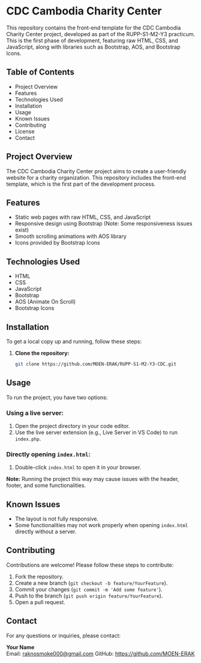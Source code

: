 # CDC Cambodia Charity Center

This repository contains the front-end template for the CDC Cambodia Charity Center project, developed as part of the RUPP-S1-M2-Y3 practicum. This is the first phase of development, featuring raw HTML, CSS, and JavaScript, along with libraries such as Bootstrap, AOS, and Bootstrap Icons.

## Table of Contents

- Project Overview
- Features
- Technologies Used
- Installation
- Usage
- Known Issues
- Contributing
- License
- Contact

## Project Overview

The CDC Cambodia Charity Center project aims to create a user-friendly website for a charity organization. This repository includes the front-end template, which is the first part of the development process.

## Features

- Static web pages with raw HTML, CSS, and JavaScript
- Responsive design using Bootstrap (Note: Some responsiveness issues exist)
- Smooth scrolling animations with AOS library
- Icons provided by Bootstrap Icons

## Technologies Used

- HTML
- CSS
- JavaScript
- Bootstrap
- AOS (Animate On Scroll)
- Bootstrap Icons

## Installation

To get a local copy up and running, follow these steps:

1. **Clone the repository:**
   ```bash
   git clone https://github.com/MOEN-ERAK/RUPP-S1-M2-Y3-CDC.git


## Usage

To run the project, you have two options:

### Using a live server:

1. Open the project directory in your code editor.
2. Use the live server extension (e.g., Live Server in VS Code) to run `index.php`.

### Directly opening `index.html`:

1. Double-click `index.html` to open it in your browser.
   
**Note:** Running the project this way may cause issues with the header, footer, and some functionalities.

## Known Issues

- The layout is not fully responsive.
- Some functionalities may not work properly when opening `index.html` directly without a server.

## Contributing

Contributions are welcome! Please follow these steps to contribute:

1. Fork the repository.
2. Create a new branch (`git checkout -b feature/YourFeature`).
3. Commit your changes (`git commit -m 'Add some feature'`).
4. Push to the branch (`git push origin feature/YourFeature`).
5. Open a pull request.


## Contact

For any questions or inquiries, please contact:

**Your Name**  
Email: raknosmoke000@gmail.com 
GitHub: https://github.com/MOEN-ERAK
